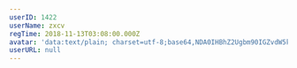 ```yaml
---
userID: 1422
userName: zxcv
regTime: 2018-11-13T03:08:00.000Z
avatar: 'data:text/plain; charset=utf-8;base64,NDA0IHBhZ2Ugbm90IGZvdW5kCg=='
userURL: null
---
```



